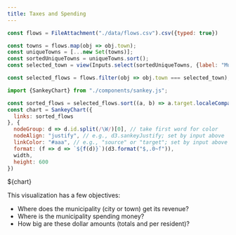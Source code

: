 ```yaml
---
title: Taxes and Spending
---
```


```js
const flows = FileAttachment("./data/flows.csv").csv({typed: true})
```

```js
const towns = flows.map(obj => obj.town);
const uniqueTowns = [...new Set(towns)];
const sortedUniqueTowns = uniqueTowns.sort();
const selected_town = view(Inputs.select(sortedUniqueTowns, {label: "Municipality: "}));
```

```js
const selected_flows = flows.filter(obj => obj.town === selected_town);
```

```js
import {SankeyChart} from "./components/sankey.js";

const sorted_flows = selected_flows.sort((a, b) => a.target.localeCompare(b.target));
const chart = SankeyChart({
  links: sorted_flows
}, {
  nodeGroup: d => d.id.split(/\W/)[0], // take first word for color
  nodeAlign: "justify", // e.g., d3.sankeyJustify; set by input above
  linkColor: "#aaa", // e.g., "source" or "target"; set by input above
  format: (f => d => `${f(d)}`)(d3.format("$,.0~f")),
  width,
  height: 600
})
```

<div class="grid grid-cols-1">
<div class="card">${chart}</div>
</div>

This visualization has a few objectives:

- Where does the municipality (city or town) get its revenue?
- Where is the municipality spending money?
- How big are these dollar amounts (totals and per resident)?
